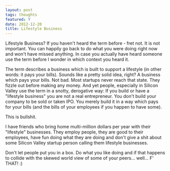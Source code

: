 ```yaml
---
layout: post
tags: thoughts
featured: Y
date: 2012-12-20
title: Lifestyle Business
---
```

Lifestyle Business? If you haven't heard the term before - fret not. It is not important. You can happily go back to do what you were doing right now and won't have missed anything. In case you actually have heard someone use the term before I wonder in which context you heard it.

The term describes a business which is built to support a lifestyle (in other words: it pays your bills). Sounds like a pretty solid idea, right? A business which pays your bills. Not bad. Most startups never reach that state. They fizzle out before making any money. And yet people, especially in Silicon Valley use the term in a snotty, derogative way: If you build or have a "lifestyle business" you are not a real entrepreneur. You don't build your company to be sold or taken IPO. You merely build it in a way which pays for your bills (and the bills of your employees if you happen to have some).

This is bullshit.

I have friends who bring home multi-million dollars per year with their "lifestyle" businesses. They employ people, they are good to their employees, have fun doing what they are doing and don't give a shit about some Silicon Valley startup person calling them lifestyle businesses.

Don't let people put you in a box. Do what you like doing and if that happens to collide with the skewed world view of some of your peers… well… F' THAT! :)